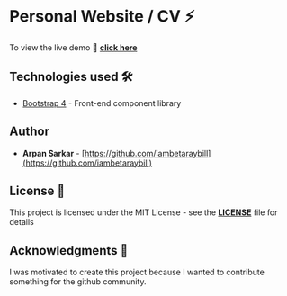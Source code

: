 # Personal Website / CV ⚡️

To view the live demo 🚀 **[click here](https://iambetaraybill.github.io/arpan/)**

## Technologies used 🛠️
- [Bootstrap 4](https://getbootstrap.com/docs/4.3/getting-started/introduction/) - Front-end component library

## Author

- **Arpan Sarkar** - [https://github.com/iambetaraybill](https://github.com/iambetaraybill)

## License 📄

This project is licensed under the MIT License - see the **[LICENSE](https://github.com/iambetaraybill/Arpan/blob/master/LICENSE)** file for details

## Acknowledgments 🎁

I was motivated to create this project because I wanted to contribute something for the github community.
